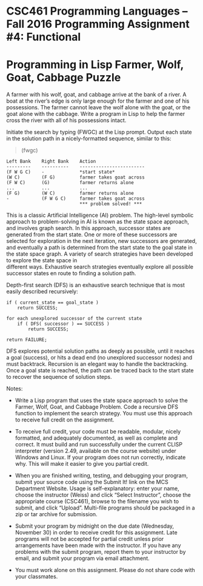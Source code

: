 # CSC461 Programming Languages – Fall 2016 Programming Assignment #4: Functional 
# Programming in Lisp Farmer, Wolf, Goat, Cabbage Puzzle

A farmer with his wolf, goat, and cabbage arrive at the bank of a river. A boat 
at the river’s edge is only large enough for the farmer and one of his 
possessions. The farmer cannot leave the wolf alone with the goat, or the goat
alone with the cabbage. Write a program in Lisp to help the farmer cross the 
river with all of his possessions intact.

Initiate the search by typing (FWGC) at the Lisp prompt. Output each state in 
the solution path in a nicely-formatted sequence, similar to this:

  > (fwgc)

    Left Bank    Right Bank    Action
    ---------    ----------    ------------------------
    (F W G C)    -             *start state*
    (W C)        (F G)         farmer takes goat across
    (F W C)      (G)           farmer returns alone
    ...          ...           ...
    (F G)        (W C)         farmer returns alone
    -            (F W G C)     farmer takes goat across
                               *** problem solved! ***
This is a classic Artificial Intelligence (AI) problem. The high-level  symbolic 
approach to problem-solving in AI is known as the state space approach, and 
involves graph search. In this approach, successor states are generated from the 
start state. One or more of these successors are selected for exploration in the 
next iteration, new successors are generated, and eventually a path is 
determined from the start state to the goal state in the state space graph. A 
variety of search strategies have been developed to explore the state space in  
different ways. Exhaustive search strategies eventually explore all possible 
successor states en route to finding a solution path. 

Depth-first search (DFS) is an exhaustive search technique that is most easily 
described recursively:

    if ( current_state == goal_state )
        return SUCCESS;

    for each unexplored successor of the current state
        if ( DFS( successor ) == SUCCESS )
            return SUCCESS;

    return FAILURE;

DFS explores potential solution paths as deeply as possible, until it reaches a 
goal (success), or hits a dead end (no unexplored successor nodes) and must 
backtrack. Recursion is an elegant way to handle the backtracking. Once a goal 
state is reached, the path can be traced back to the start state to recover the 
sequence of solution steps.

Notes:
 - Write a Lisp program that uses the state space approach to solve the Farmer, 
   Wolf, Goat, and Cabbage Problem. Code a recursive DFS function to implement 
   the search strategy. You must use this approach to receive full credit on the
   assignment.

 - To receive full credit, your code must be readable, modular, nicely 
   formatted, and adequately documented, as well as complete and correct. It 
   must build and run successfully under the current CLISP interpreter (version 
   2.49, available on the course website) under Windows and Linux. If your 
   program does not run correctly, indicate why. This will make it easier to 
   give you partial credit.

 - When you are finished writing, testing, and debugging your program, submit 
   your source code using the Submit It! link on the MCS Department Website. 
   Usage is self-explanatory: enter your name, choose the instructor (Weiss) and
   click “Select  Instructor”, choose the appropriate course (CSC461), browse to 
   the filename you wish to submit, and click “Upload”. Multi-file programs 
   should be packaged in a zip or tar archive for submission.

 - Submit your program by midnight on the due date (Wednesday, November 30) in 
   order to receive credit for this assignment. Late programs will not be 
   accepted for partial credit unless prior arrangements have been made with the 
   instructor. If you have any problems with the submit program, report them to 
   your instructor by email, and submit your program via email attachment.

 - You must work alone on this assignment. Please do not share code with your 
   classmates.
